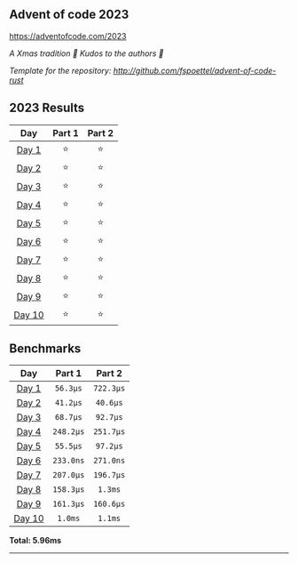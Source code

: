 ## Advent of code 2023

https://adventofcode.com/2023

_A Xmas tradition 🎅 Kudos to the authors 🎉_


_Template for the repository: http://github.com/fspoettel/advent-of-code-rust_


<!--- advent_readme_stars table --->
## 2023 Results

| Day | Part 1 | Part 2 |
| :---: | :---: | :---: |
| [Day 1](https://adventofcode.com/2023/day/1) | ⭐ | ⭐ |
| [Day 2](https://adventofcode.com/2023/day/2) | ⭐ | ⭐ |
| [Day 3](https://adventofcode.com/2023/day/3) | ⭐ | ⭐ |
| [Day 4](https://adventofcode.com/2023/day/4) | ⭐ | ⭐ |
| [Day 5](https://adventofcode.com/2023/day/5) | ⭐ | ⭐ |
| [Day 6](https://adventofcode.com/2023/day/6) | ⭐ | ⭐ |
| [Day 7](https://adventofcode.com/2023/day/7) | ⭐ | ⭐ |
| [Day 8](https://adventofcode.com/2023/day/8) | ⭐ | ⭐ |
| [Day 9](https://adventofcode.com/2023/day/9) | ⭐ | ⭐ |
| [Day 10](https://adventofcode.com/2023/day/10) | ⭐ | ⭐ |
<!--- advent_readme_stars table --->

<!--- benchmarking table --->
## Benchmarks

| Day | Part 1 | Part 2 |
| :---: | :---: | :---:  |
| [Day 1](./src/bin/01.rs) | `56.3µs` | `722.3µs` |
| [Day 2](./src/bin/02.rs) | `41.2µs` | `40.6µs` |
| [Day 3](./src/bin/03.rs) | `68.7µs` | `92.7µs` |
| [Day 4](./src/bin/04.rs) | `248.2µs` | `251.7µs` |
| [Day 5](./src/bin/05.rs) | `55.5µs` | `97.2µs` |
| [Day 6](./src/bin/06.rs) | `233.0ns` | `271.0ns` |
| [Day 7](./src/bin/07.rs) | `207.0µs` | `196.7µs` |
| [Day 8](./src/bin/08.rs) | `158.3µs` | `1.3ms` |
| [Day 9](./src/bin/09.rs) | `161.3µs` | `160.6µs` |
| [Day 10](./src/bin/10.rs) | `1.0ms` | `1.1ms` |

**Total: 5.96ms**
<!--- benchmarking table --->

---
